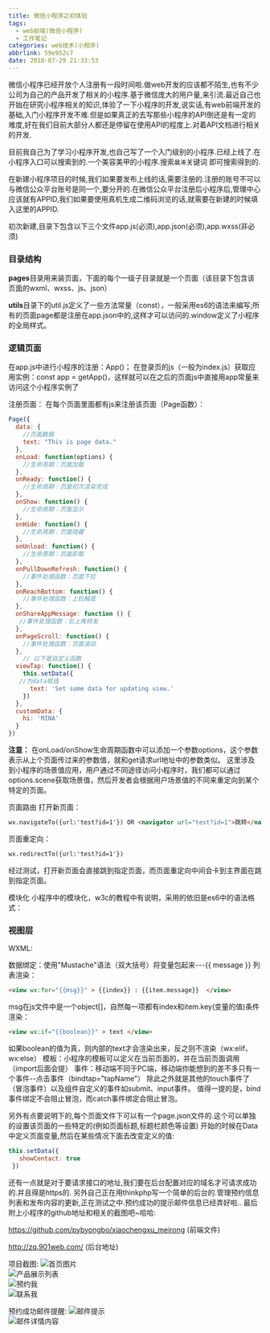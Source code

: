 ```yaml
---
title: 微信小程序之初体验
tags:
  - web前端(微信小程序)
  - 工作笔记
categories: web技术(小程序)
abbrlink: 59e952c7
date: 2018-07-29 21:33:53
---
```


微信小程序已经开放个人注册有一段时间啦.做web开发的应该都不陌生,也有不少公司为自己的产品开发了相关的小程序.基于微信庞大的用户量,来引流.最近自己也开始在研究小程序相关的知识,体验了一下小程序的开发,说实话,有web前端开发的基础,入门小程序开发不难.但是如果真正的去写那些小程序的API倒还是有一定的难度,好在我们目前大部分人都还是停留在使用API的程度上.对着API文档进行相关的开发.

目前我自己为了学习小程序开发,也自己写了一个入门级别的小程序.已经上线了.在小程序入口可以搜索到的.一个美容美甲的小程序.搜索`晨浠`关键词 即可搜索得到的.

<!-- more -->


在新建小程序项目的时候,我们如果要发布上线的话,需要注册的.注册的账号不可以与微信公众平台账号是同一个,要分开的.在微信公众平台注册后小程序后,管理中心应该就有APPID,我们如果要使用真机生成二维码浏览的话,就需要在新建的时候填入这里的APPID.

初次新建,目录下包含以下三个文件app.js(必须),app.json(必须),app.wxss(非必须)

### 目录结构

**pages**目录用来装页面，下面的每个一级子目录就是一个页面（该目录下包含该页面的wxml、wxss、js、json）

**utils**目录下的util.js定义了一些方法常量（const），一般采用es6的语法来编写;所有的页面page都是注册在app.json中的,这样才可以访问的.window定义了小程序的全局样式。

### 逻辑页面

在app.js中进行小程序的注册：App()；
在登录页的js（一般为index.js）获取应用实例：const app = getApp()，这样就可以在之后的页面js中直接用app常量来访问这个小程序实例了

注册页面：
在每个页面里面都有js来注册该页面（Page函数）：
```javascript
Page({
  data: {
    //页面数据
    text: "This is page data."
  },
  onLoad: function(options) {
    //生命周期：页面加载
  },
  onReady: function() {
    //生命周期：页面初次渲染完成
  },
  onShow: function() {
    //生命周期：页面显示
  },
  onHide: function() {
    //生命周期：页面隐藏
  },
  onUnload: function() {
    //生命周期：页面卸载
  },
  onPullDownRefresh: function() {
    //事件处理函数：页面下拉
  },
  onReachBottom: function() {
    //事件处理函数：上拉触底
  },
  onShareAppMessage: function () {
   //事件处理函数：右上角转发
  },
  onPageScroll: function() {
    //事件处理函数：页面滚动
  },
    // 以下是自定义函数
  viewTap: function() {
    this.setData({
   //为data赋值
      text: 'Set some data for updating view.'
    })
  },
  customData: {
    hi: 'MINA'
  }
})
```

**注意：**
在onLoad/onShow生命周期函数中可以添加一个参数options，这个参数表示从上个页面传过来的参数值，就和get请求url地址中的参数类似。
这里涉及到小程序的场景值应用，用户通过不同途径访问小程序时，我们都可以通过options.scene获取场景值，然后开发者会根据用户场景值的不同来重定向到某个特定的页面。

页面路由
打开新页面：
```html
wx.navigateTo({url:'test?id=1'}) OR <navigator url="test?id=1">跳转</navigator>
```

页面重定向：
```html
wx.redirectTo({url:'test?id=1'})
```
经过测试，打开新页面会直接跳到指定页面，而页面重定向中间会卡到主界面在跳到指定页面。

模块化
小程序中的模块化，w3c的教程中有说明，采用的依旧是es6中的语法格式：
### 视图层
WXML:

数据绑定：使用"Mustache"语法（双大括号）将变量包起来---{{ message }}
列表渲染：
```html
<view wx:for="{{msg}}" > {{index}} : {{item.message}}  </view> 
```
 msg在js文件中是一个object[]，自然每一项都有index和item.key(变量的值)条件渲染：
 ```html
 <view wx:if="{{boolean}}" > text </view> 
 ```
  如果boolean的值为真，则内部的text才会渲染出来，反之则不渲染（wx:elif、wx:else）
模板：小程序的模板可以定义在当前页面的，并在当前页面调用（import后面会提）
事件：移动端不同于PC端，移动端你能想到的差不多只有一个事件--点击事件（bindtap="tapName"）
除此之外就是其他的touch事件了（冒泡事件）以及组件自定义的事件如submit、input事件。
值得一提的是，bind事件绑定不会阻止冒泡，而catch事件绑定会阻止冒泡。

另外有点要说明下的,每个页面文件下可以有一个page.json文件的.这个可以单独的设置该页面的一些特定的(例如页面标题,标题栏颜色等设置)
开始的时候在Data中定义页面变量,然后在某些情况下面去改变定义的值:
```javascript
this.setData({
   showContact: true
 })
```
还有一点就是对于要请求接口的地址,我们要在后台配置对应的域名才可请求成功的.并且得是https的.
另外自己正在用thinkphp写一个简单的后台的.管理预约信息列表和发布内容的更新,正在测试之中.预约成功的提示邮件信息已经弄好啦..
最后附上小程序的github地址和相关的截图吧~哈哈:

https://github.com/pybyongbo/xiaochengxu_meirong (前端文件)

http://zq.901web.com/ (后台地址)


项目截图:
![首页图片](/uploadimg/0729-1.png "首页")
<br>
![产品展示列表](/uploadimg/0729-2.png "首页产品展示")
<br>
![预约我](/uploadimg/0729-3.png "预约我")
<br>
![联系我](/uploadimg/0729-4.png "联系我")

预约成功邮件提醒:
![邮件提示](/uploadimg/IMG_1256.PNG "邮件列表")
<br>
![邮件详情内容](/uploadimg/IMG_1257.PNG "邮件详情内容")
